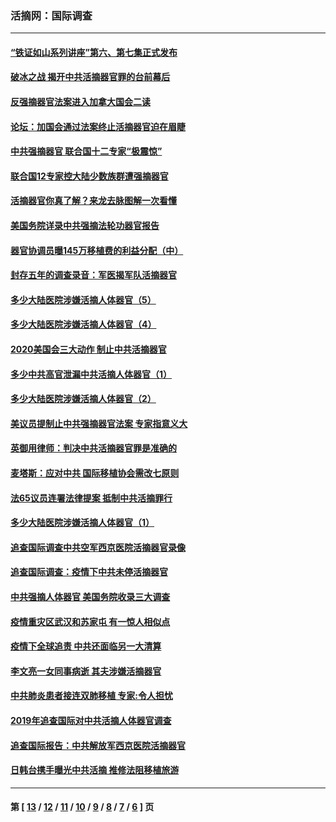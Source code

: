 ### 活摘网：国际调查
---
#### [“铁证如山系列讲座”第六、第七集正式发布](../../pages/nf5947/n13106287.md?09150430) 
#### [破冰之战 揭开中共活摘器官罪的台前幕后](../../pages/nf5947/n13082457.md?09150430) 
#### [反强摘器官法案进入加拿大国会二读](../../pages/nf5947/n13033450.md?09150430) 
#### [论坛：加国会通过法案终止活摘器官迫在眉睫](../../pages/nf5947/n13029839.md?09150430) 
#### [中共强摘器官 联合国十二专家“极震惊”](../../pages/nf5947/n13024313.md?09150430) 
#### [联合国12专家控大陆少数族群遭强摘器官](../../pages/nf5947/n13023877.md?09150430) 
#### [活摘器官你真了解？来龙去脉图解一次看懂](../../pages/nf5947/n13013820.md?09150430) 
#### [美国务院详录中共强摘法轮功器官报告](../../pages/nf5947/n12944519.md?09150430) 
#### [器官协调员曝145万移植费的利益分配（中）](../../pages/nf5947/n12894547.md?09150430) 
#### [封存五年的调查录音：军医揭军队活摘器官](../../pages/nf5947/n12798692.md?09150430) 
#### [多少大陆医院涉嫌活摘人体器官（5）](../../pages/nf5947/n12768383.md?09150430) 
#### [多少大陆医院涉嫌活摘人体器官（4）](../../pages/nf5947/n12664434.md?09150430) 
#### [2020美国会三大动作 制止中共活摘器官](../../pages/nf5947/n12682004.md?09150430) 
#### [多少中共高官泄漏中共活摘人体器官（1）](../../pages/nf5947/n12671234.md?09150430) 
#### [多少大陆医院涉嫌活摘人体器官（2）](../../pages/nf5947/n12655589.md?09150430) 
#### [美议员提制止中共强摘器官法案 专家指意义大](../../pages/nf5947/n12630561.md?09150430) 
#### [英御用律师：判决中共活摘器官罪是准确的](../../pages/nf5947/n12580740.md?09150430) 
#### [麦塔斯：应对中共 国际移植协会需改七原则](../../pages/nf5947/n12514711.md?09150430) 
#### [法65议员连署法律提案 抵制中共活摘罪行](../../pages/nf5947/n12437047.md?09150430) 
#### [多少大陆医院涉嫌活摘人体器官（1）](../../pages/nf5947/n12414284.md?09150430) 
#### [追查国际调查中共空军西京医院活摘器官录像](../../pages/nf5947/n12348837.md?09150430) 
#### [追查国际调查：疫情下中共未停活摘器官](../../pages/nf5947/n12273415.md?09150430) 
#### [中共强摘人体器官 美国务院收录三大调查](../../pages/nf5947/n12181488.md?09150430) 
#### [疫情重灾区武汉和苏家屯 有一惊人相似点](../../pages/nf5947/n12150824.md?09150430) 
#### [疫情下全球追责 中共还面临另一大清算](../../pages/nf5947/n12070397.md?09150430) 
#### [李文亮一女同事病逝 其夫涉嫌活摘器官](../../pages/nf5947/n11957882.md?09150430) 
#### [中共肺炎患者接连双肺移植 专家:令人担忧](../../pages/nf5947/n11945516.md?09150430) 
#### [2019年追查国际对中共活摘人体器官调查](../../pages/nf5947/n11917733.md?09150430) 
#### [追查国际报告：中共解放军西京医院活摘器官](../../pages/nf5947/n11838359.md?09150430) 
#### [日韩台携手曝光中共活摘 推修法阻移植旅游](../../pages/nf5947/n11712046.md?09150430) 

---
#### 第 [ [13](./13.md?09150430) / [12](./12.md?09150430) / [11](./11.md?09150430) / [10](./10.md?09150430) / [9](./9.md?09150430) / [8](./8.md?09150430) / [7](./7.md?09150430) / [6](./6.md?09150430) ] 页
